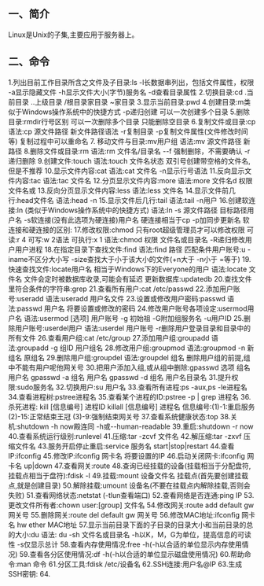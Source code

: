 ## 一、简介
Linux是Unix的子集,主要应用于服务器上。
## 二、命令
1.列出目前工作目录所含之文件及子目录:ls
    -l长数据串列出，包括文件属性，权限
    -a显示隐藏文件
    -h显示文件大小(字节)服务名
    -d查看目录属性
2.切换目录:cd
    .当前目录
    ..上级目录
    /根目录家目录
    ~家目录
3.显示当前目录:pwd
4.创建目录:m类似于Windows操作系统中的快捷方式
    -p递归创建
    可以一次创建多个目录
5.删除目录:rmdir行号区别
    可以一次删除多个目录
    只能删除空目录
6.复制文件或目录:cp 
    语法:cp 源文件路径 新文件路径语法
    -r复制目录
    -p复制文件属性(文件修改时间等)
    复制过程中可以重命名
7. 移动文件与目录:mv用户组
     语法:mv 源文件路径 新路径
8.删除文件或目录:rm
    语法:rm 文件名/目录名
    --f 强制删除，不需要确认
    -r递归删除
9.创建文件:touch
    语法:touch 文件名状态
    双引号创建带空格的文件名,但是不推荐
10.显示文件内容:cat
      语法:cat 文件名
      -n显示行号语法
11.反向显示文件内容:tac
      语法:tac 文件名
12.分页显示文件内容:more
      语法:more 文件名d 权限 文件名或
13.反向分页显示文件内容:less
      语法:less 文件名
14.显示文件前几行:head文件名
      语法:head -n
15.显示文件后几行:tail
       语法:tail -n用户
16.创建软连接:ln (类似于Windows操作系统中的快捷方式)
       语法:ln -s 源文件路径 目标路径用户名
       -s软连接(没有此选项为硬连接)用户名
       硬连接相当于cp -p加同步更新名
       软连接和硬连接的区别:
 17.修改权限:chmod
       只有root超级管理员才可以修改权限
       可读:r 4
       可写:w 2语法
       可执行:x 1
       语法:chmod 权限 文件名或目录名
       -R递归修改用户用户进程
18.在指定目录下查找文件:find
       语法:find 路径 匹配条件用户账号:u
       -iname不区分大小写
       -size查找大于小于该大小的文件(+n大于 -n小于 =等于)
19.快速查找文件:locate用户名
       相当于Windows下的Everyone的用户
       语法:locate 文件名
       文件会定时被数据库收录,可能会有延迟
       更新数据库:updatedb
20.查找文件里符合条件的字符串:grep
21.查看所有用户:cat /etc/passwd
22.添加用户账号:useradd
      语法:useradd 用户名文件
23.设置或修改用户密码:passwd
       语法:passwd 用户名 将要设置或修改的密码
24.修改用户账号各项设定:usermod用户名
      语法:usermod [选项] 用户账号
      -g 初始祖
      -G附加组服务名
      -u用户ID
25.删除用户账号:userdel用户
      语法:userdel 用户账号
      -r删除用户登录目录和目录中的所有文件
26.查看用户组:cat /etc/group
27.添加用户组:groupadd
       语法:groupadd -g 组ID 用户组名
28.修改用户组:groupmod
       语法:groupmod -n 新组名 原组名
29.删除用户组:groupdel
      语法:groupdel 组名
      删除用户组的前提,组中不能有用户呢他网关号
30.把用户添加入组,或从组中删除:gpasswd 选项 组名 用户名
      gpasswd -a 组名 用户名
      gpasswd -d 组名 用户名目录名
31.提升权限:sudo服务名
32.切换用户:su 用户名
33.查看所有进程:ps -aux,ps -le进程名
34.查看进程树:pstree进程名
35.查看某个进程的ID:pstree -p | grep 进程名
36.杀死进程:
                kill [信息编号] 进程ID
               killall [信息编号] 进程名
               信息编号:(1)-1:重启服务
                                  (2)-15:正常结束王冠
                                  (3)-9:强制结束网关号
37.查看系统健康状态:top
38.关机:shutdown -h now殿连同 -h或--human-readable 
39.重启:shutdown -r now
40.查看系统运行级别:runlevel
41.压缩:tar -zcvf 文件名
42.解压缩:tar -zxvf 压缩文件名
43.服务开启停止重启:service 服务名 start|stop|restart
44.查看IP:ifconfig
45.修改IP:ifconfig 网卡名 将要设置的IP
46.启动关闭网卡:ifconfig 网卡名 up|down
47.查看网关:route
48.查询已经挂载的设备(挂载相当于分配盘符,挂载点相当于盘符):fdisk -l
49.挂载:mount 设备文件名 挂载点(首先要创建挂载点,就是创建目录)
50.解除挂载:umount 设备名(不要在挂载点内解除挂载,否则会失败)
51.查看网络状态:netstat (-tlun查看端口)
52.查看网络是否连通:ping IP
53.更改文件所有者:chown user:[group] 文件名
54.修改网关:route add default gw 网关号
55.删除网关:route del default gw 网关号
56.修改MAC地址:ifconfig 网卡名 hw ether MAC地址
57.显示当前目录下面的子目录的目录大小和当前目录的总的大小:du
      语法: du -sh 文件名或目录名
      -h以K，M，G为单位，提高信息的可读性
      -s仅显示总计
58.查看内存使用情况:free  -h(-h以合适的单位显示内存使用情况)
59.查看各分区使用情况:df -h(-h以合适的单位显示磁盘使用情况)
60.帮助命令:man 命令
61.分区工具:fdisk /etc/设备名
62.SSH连接:用户名@IP
63.生成SSH密钥:
64.